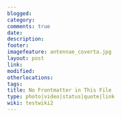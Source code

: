 ```yaml
---
blogged: 
category: 
comments: true
date: 
description: 
footer: 
imagefeature: antennae_coverta.jpg
layout: post
link: 
modified: 
otherlocations: 
tags: 
title: No Frontmatter in This File
type: photo|video|status|quote|link
wiki: testwiki2
---
```

<!--summary-->